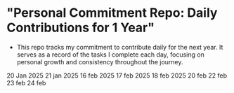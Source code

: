 # "Personal Commitment Repo: Daily Contributions for 1 Year"








 - This repo tracks my commitment to contribute daily for the next year. It serves as a record of the tasks I complete each day, focusing on personal growth and consistency throughout the journey.








20 Jan 2025
21 jan 2025
16 feb 2025
17 feb 2025
18 feb 2025
20 feb
22 feb
23 feb
24 feb
